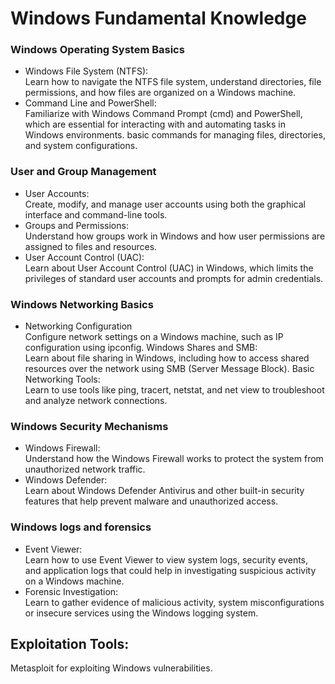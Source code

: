# Windows Fundamental Knowledge
### Windows Operating System Basics
- Windows File System (NTFS):<br>
Learn how to navigate the NTFS file system, understand directories, file permissions, and how files are organized on a Windows machine.
- Command Line and PowerShell:<br>
Familiarize with Windows Command Prompt (cmd) and PowerShell, which are essential for interacting with and automating tasks in Windows environments. basic commands for managing files, directories, and system configurations.
### User and Group Management
- User Accounts:<br>
Create, modify, and manage user accounts using both the graphical interface and command-line tools.
- Groups and Permissions:<br>
Understand how groups work in Windows and how user permissions are assigned to files and resources.
- User Account Control (UAC):<br>
Learn about User Account Control (UAC) in Windows, which limits the privileges of standard user accounts and prompts for admin credentials.
### Windows Networking Basics
- Networking Configuration <br>
Configure network settings on a Windows machine, such as IP configuration using ipconfig.
Windows Shares and SMB:<br>
Learn about file sharing in Windows, including how to access shared resources over the network using SMB (Server Message Block).
Basic Networking Tools:<br>
Learn to use tools like ping, tracert, netstat, and net view to troubleshoot and analyze network connections.
### Windows Security Mechanisms
- Windows Firewall:<br>
Understand how the Windows Firewall works to protect the system from unauthorized network traffic.
- Windows Defender:<br>
Learn about Windows Defender Antivirus and other built-in security features that help prevent malware and unauthorized access.
### Windows logs and forensics
- Event Viewer:<br>
Learn how to use Event Viewer to view system logs, security events, and application logs that could help in investigating suspicious activity on a Windows machine.
- Forensic Investigation:<br>
Learn to gather evidence of malicious activity, system misconfigurations or insecure services using the Windows logging system.
## Exploitation Tools:
Metasploit for exploiting Windows vulnerabilities.
